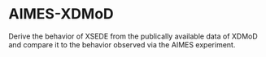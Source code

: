 # AIMES-XDMoD
Derive the behavior of XSEDE from the publically available data of XDMoD and compare it to the behavior observed via the AIMES experiment.

